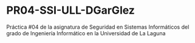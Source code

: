 # PR04-SSI-ULL-DGarGlez
Práctica #04 de la asignatura de Seguridad en Sistemas Informáticos del grado de Ingeniería Informático en la Universidad de La Laguna
